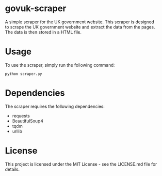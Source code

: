 # govuk-scraper
A simple scraper for the UK government website. This scraper is designed to scrape the UK government website and extract the data from the pages. The data is then stored in a HTML file.

# Usage
To use the scraper, simply run the following command:
```
python scraper.py
```

# Dependencies
The scraper requires the following dependencies:
- requests
- BeautifulSoup4
- tqdm
- urllib

# License
This project is licensed under the MIT License - see the LICENSE.md file for details.
